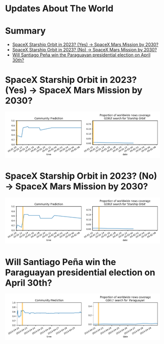 
Updates About The World
=======================

Summary
=======

* [SpaceX Starship Orbit in 2023? (Yes) → SpaceX Mars Mission by 2030?](#spacex-starship-orbit-in-2023-yes--spacex-mars-mission-by-2030)
* [SpaceX Starship Orbit in 2023? (No) → SpaceX Mars Mission by 2030?](#spacex-starship-orbit-in-2023-no--spacex-mars-mission-by-2030)
* [Will Santiago Peña win the Paraguayan presidential election on April 30th?](#will-santiago-pea-win-the-paraguayan-presidential-election-on-april-30th)

# SpaceX Starship Orbit in 2023? (Yes) → SpaceX Mars Mission by 2030?


![SpaceX Mars Mission by 2030?](assets/02.png)
# SpaceX Starship Orbit in 2023? (No) → SpaceX Mars Mission by 2030?


![SpaceX Mars Mission by 2030?](assets/04.png)
# Will Santiago Peña win the Paraguayan presidential election on April 30th?


![Will Santiago Peña win the Paraguay election?](assets/08.png)